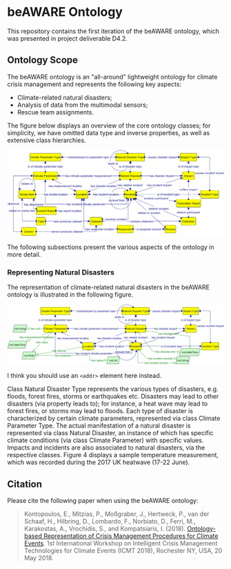 # beAWARE Ontology
This repository contains the first iteration of the beAWARE ontology, which was presented in project deliverable D4.2.


## Ontology Scope
The beAWARE ontology is an "all-around" lightweight ontology for climate crisis management and represents the following key aspects:
* Climate-related natural disasters;
* Analysis of data from the multimodal sensors;
* Rescue team assignments.

The figure below displays an overview of the core ontology classes; for simplicity, we have omitted data type and inverse properties, as well as extensive class hierarchies.

![beAWARE-ontology-overall.png](images/beAWARE-ontology-overall.png)

The following subsections present the various aspects of the ontology in more detail.


### Representing Natural Disasters
The representation of climate-related natural disasters in the beAWARE ontology is illustrated in the following figure.

![beAWARE-ontology-disasters-schema.png](images/beAWARE-ontology-disasters-schema.png)

I think you should use an `<addr>` element here instead.

Class Natural Disaster Type represents the various types of disasters, e.g. floods, forest fires, storms or earthquakes etc. Disasters may lead to other disasters (via property leads to); for instance, a heat wave may lead to forest fires, or storms may lead to floods. Each type of disaster is characterized by certain climate parameters, represented via class Climate Parameter Type. The actual manifestation of a natural disaster is represented via class Natural Disaster, an instance of which has specific climate conditions (via class Climate Parameter) with specific values. Impacts and incidents are also associated to natural disasters, via the respective classes. Figure 4 displays a sample temperature measurement, which was recorded during the 2017 UK heatwave  (17-22 June).



## Citation

Please cite the following paper when using the beAWARE ontology:

> Kontopoulos, E., Mitzias, P., Moßgraber, J., Hertweck, P., van der Schaaf, H., Hilbring, D., Lombardo, F., Norbiato, D., Ferri, M., Karakostas, A., Vrochidis, S., and Kompatsiaris, I. (2018). [Ontology-based Representation of Crisis Management Procedures for Climate Events](https://zenodo.org/record/1243535). 1st International Workshop on Intelligent Crisis Management Technologies for Climate Events (ICMT 2018), Rochester NY, USA, 20 May 2018. 
